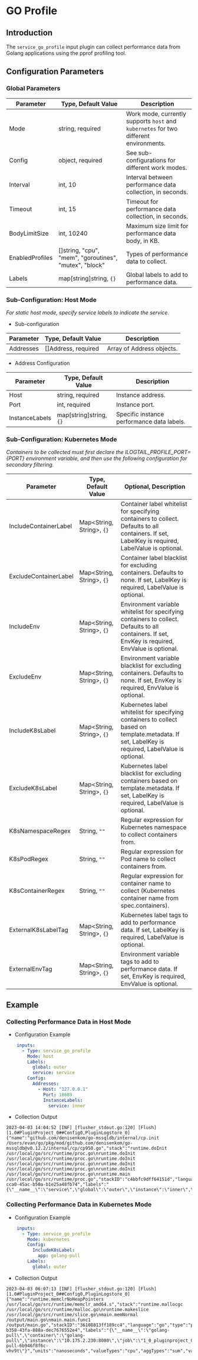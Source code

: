 # GO Profile

## Introduction

The `service_go_profile` input plugin can collect performance data from Golang applications using the pprof profiling tool.

## Configuration Parameters

### Global Parameters

| Parameter          | Type, Default Value | Description                                                                                     |
|-----------------|------------------|--------------------------------------------------------------------------------------------------|
| Mode             | string, required  | Work mode, currently supports `host` and `kubernetes` for two different environments.            |
| Config           | object, required  | See sub-configurations for different work modes.                                                      |
| Interval         | int, 10           | Interval between performance data collection, in seconds.                                          |
| Timeout          | int, 15           | Timeout for performance data collection, in seconds.                                                 |
| BodyLimitSize    | int, 10240        | Maximum size limit for performance data body, in KB.                                             |
| EnabledProfiles  | []string, "cpu", "mem", "goroutines", "mutex", "block" | Types of performance data to collect.                                                            |
| Labels           | map[string]string, `{}` | Global labels to add to performance data.                                                         |

### Sub-Configuration: Host Mode

*For static host mode, specify service labels to indicate the service.*

- Sub-configuration

| Parameter        | Type, Default Value | Description                                                                                   |
|-----------|--------------------|-----------------------------------------------------------------------------------------------|
| Addresses | []Address, required | Array of Address objects.                                                                       |

- Address Configuration

| Parameter             | Type, Default Value                 | Description                                                                                   |
|------------------|----------------------------------|-----------------------------------------------------------------------------------------------|
| Host           | string, required                    | Instance address.                                                                              |
| Port           | int, required                       | Instance port.                                                                                 |
| InstanceLabels | map[string]string, `{}` | Specific instance performance data labels.                                                       |

### Sub-Configuration: Kubernetes Mode

*Containers to be collected must first declare the ILOGTAIL_PROFILE_PORT={PORT} environment variable, and then use the following configuration for secondary filtering.*

| Parameter                    | Type, Default Value | Optional, Description                                                                                     |
|-----------------------|------------------------------------|--------------------------------------------------------------------------------------------------|
| IncludeContainerLabel | Map<String, String>, `{}` | Container label whitelist for specifying containers to collect. Defaults to all containers. If set, LabelKey is required, LabelValue is optional. |
| ExcludeContainerLabel | Map<String, String>, `{}` | Container label blacklist for excluding containers. Defaults to none. If set, LabelKey is required, LabelValue is optional. |
| IncludeEnv            | Map<String, String>, `{}` | Environment variable whitelist for specifying containers to collect. Defaults to all containers. If set, EnvKey is required, EnvValue is optional. |
| ExcludeEnv            | Map<String, String>, `{}` | Environment variable blacklist for excluding containers. Defaults to none. If set, EnvKey is required, EnvValue is optional. |
| IncludeK8sLabel       | Map<String, String>, `{}` | Kubernetes label whitelist for specifying containers to collect based on template.metadata. If set, LabelKey is required, LabelValue is optional. |
| ExcludeK8sLabel       | Map<String, String>, `{}` | Kubernetes label blacklist for excluding containers based on template.metadata. If set, LabelKey is required, LabelValue is optional. |
| K8sNamespaceRegex     | String, `""`                        | Regular expression for Kubernetes namespace to collect containers from.                               |
| K8sPodRegex           | String, `""`                        | Regular expression for Pod name to collect containers from.                                          |
| K8sContainerRegex     | String, `""`                        | Regular expression for container name to collect (Kubernetes container name from spec.containers). |
| ExternalK8sLabelTag   | Map<String, String>, `{}` | Kubernetes label tags to add to performance data. If set, LabelKey is required, LabelValue is optional. |
| ExternalEnvTag        | Map<String, String>, `{}` | Environment variable tags to add to performance data. If set, EnvKey is required, EnvValue is optional. |

## Example

### Collecting Performance Data in Host Mode

- Configuration Example

```yaml
    inputs:
      - Type: service_go_profile
        Mode: host
        Labels:
          global: outer
          service: service
        Config:
          Addresses:
            - Host: "127.0.0.1"
              Port: 18689
              InstanceLabels:
                service: inner
```

- Collection Output

```plaintext
2023-04-03 14:04:52 [INF] [flusher_stdout.go:120] [Flush] [1.0#PluginProject_0##Config0,PluginLogstore_0]       {"name":"github.com/denisenkom/go-mssqldb/internal/cp.init /Users/evan/go/pkg/mod/github.com/denisenkom/go-mssqldb@v0.12.2/internal/cp/cp950.go","stack":"runtime.doInit /usr/local/go/src/runtime/proc.go\nruntime.doInit /usr/local/go/src/runtime/proc.go\nruntime.doInit /usr/local/go/src/runtime/proc.go\nruntime.doInit /usr/local/go/src/runtime/proc.go\nruntime.doInit /usr/local/go/src/runtime/proc.go\nruntime.main /usr/local/go/src/runtime/proc.go","stackID":"c4bbfc9dff64151d","language":"go","type":"profile_mem","dataType":"CallStack","durationNs":"0","profileID":"f6a443c0-cca0-45ac-b50a-b1e25a48fb74","labels":"{\"__name__\":\"service\",\"global\":\"outer\",\"instance\":\"inner\",\"job\":\"1_0_pluginproject_0__config0\"}","units":"bytes","valueTypes":"inuse_space","aggTypes":"sum","val":"1615794.00","__time__":"1680501892"}:  
```

### Collecting Performance Data in Kubernetes Mode

- Configuration Example

```yaml
    inputs:
      - Type: service_go_profile
        Mode: kubernetes
        Config:
          IncludeK8sLabel:
            app: golang-pull
        Labels:
          global: outer

```

- Collection Output

```text
2023-04-03 06:07:13 [INF] [flusher_stdout.go:120] [Flush] [1.0#PluginProject_0##Config0,PluginLogstore_0]       {"name":"runtime.memclrNoHeapPointers /usr/local/go/src/runtime/memclr_amd64.s","stack":"runtime.mallocgc /usr/local/go/src/runtime/malloc.go\nruntime.makeslice /usr/local/go/src/runtime/slice.go\nmain.memNormal /output/main.go\nmain.main.func1 /output/main.go","stackID":"36108813ff189cc4","language":"go","type":"profile_cpu","dataType":"CallStack","durationNs":"10000045532","profileID":"7bb6291c-b358-43fa-888a-dec7676552e4","labels":"{\"__name__\":\"golang-pull\",\"container\":\"golang-pull\",\"instance\":\"10.175.2.230:8080\",\"job\":\"1_0_pluginproject_0__config0\",\"label\":\"outer\",\"namespace\":\"profile\",\"pod\":\"golang-pull-6b946f8f6c-vhv9t\"}","units":"nanoseconds","valueTypes":"cpu","aggTypes":"sum","val":"20000000.00","__time__":"1680502023"}:
```

